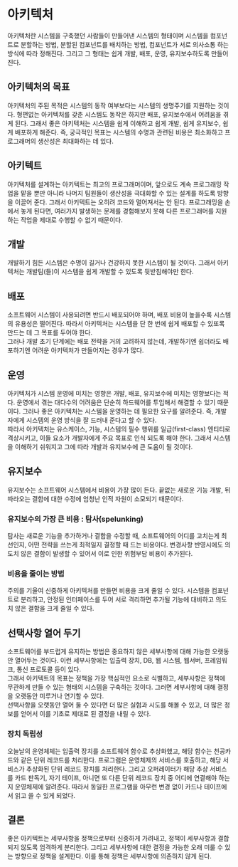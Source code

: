 # 아키텍처

아키텍처란 시스템을 구축했던 사람들이 만들어낸 시스템의 형태이며 시스템을 컴포넌트로 분할하는 방법, 분할된 컴포넌트를 배치하는 방법, 컴포넌트가 서로 의사소통 하는 방식에 따라 정해진다. 그리고 그 형태는 쉽게 개발, 배포, 운영, 유지보수하도록 만들어진다.

## 아키텍처의 목표

아키텍처의 주된 목적은 시스템의 동작 여부보다는 시스템의 생명주기를 지원하는 것이다. 형편없는 아키텍처를 갖춘 시스템도 동작은 하지만 배포, 유지보수에서 어려움을 겪게 된다. 그래서 좋은 아키텍처는 시스템을 쉽게 이해하고 쉽게 개발, 쉽게 유지보수, 쉽게 배포하게 해준다. 즉, 궁극적인 목표는 시스템의 수명과 관련된 비용은 최소화하고 프로그래머의 생산성은 최대화하는 데 있다.

## 아키텍트

아키텍처를 설계하는 아키텍트는 최고의 프로그래머이며, 앞으로도 계속 프로그래밍 작업을 맡을 뿐만 아니라 나머지 팀원들이 생산성을 극대화할 수 있는 설계를 하도록 방향을 이끌어 준다. 그래서 아키텍트는 오히려 코드와 멀어져서는 안 된다. 프로그래밍을 손에서 놓게 된다면, 여러가지 발생하는 문제를 경험해보지 못해 다른 프로그래머를 지원하는 작업을 제대로 수행할 수 없기 때문이다.

## 개발

개발하기 힘든 시스템은 수명이 길거나 건강하지 못한 시스템이 될 것이다. 그래서 아키텍처는 개발팀(들)이 시스템을 쉽게 개발할 수 있도록 뒷받침해야만 한다.

## 배포

소프트웨어 시스템이 사용되려면 반드시 배포되어야 하며, 배포 비용이 높을수록 시스템의 유용성은 떨어진다. 따라서 아키텍처는 시스템을 단 한 번에 쉽게 배포할 수 있또록 만드는 데 그 목표를 두어야 한다.<br/>
그러나 개발 초기 단계에는 배포 전략을 거의 고려하지 않는데, 개발하기엔 쉽더라도 배포하기엔 어려운 아키텍처가 만들어지는 경우가 많다.

## 운영

아키텍처가 시스템 운영에 미치는 영향은 개발, 배포, 유지보수에 미치는 영향보다는 적다. 운영에서 겪는 대다수의 어려움은 단순히 하드웨어를 투입해서 해결할 수 있기 때문이다. 그러나 좋은 아키텍처는 시스템을 운영하는 데 필요한 요구를 알려준다. 즉, 개발자에게 시스템의 운영 방식을 잘 드러내 준다고 할 수 있다.<br/>
따라서 아키텍처는 유스케이스, 기능, 시스템의 필수 행위를 일급(first-class) 엔티티로 격상시키고, 이들 요소가 개발자에게 주요 목표로 인식 되도록 해야 한다. 그래서 시스템을 이해하기 쉬워지고 그에 따라 개발과 유지보수에 큰 도움이 될 것이다.

## 유지보수

유지보수는 소프트웨어 시스템에서 비용이 가장 많이 든다. 끝없는 새로운 기능 개발, 뒤따라오는 결함에 대한 수정에 엄청난 인적 자원이 소모되기 때문이다.

### 유지보수의 가장 큰 비용 : 탐사(spelunking)

탐사는 새로운 기능을 추가하거나 결함을 수정할 때, 소프트웨어의 어디를 고치는게 최선인지, 어떤 전략을 쓰는게 최적일지 결정할 때 드는 비용이다. 변경사항 반영시에도 의도치 않은 결함이 발생할 수 있어서 이로 인한 위험부담 비용이 추가된다.

### 비용을 줄이는 방법

주의를 기울여 신중하게 아키텍처를 만들면 비용을 크게 줄일 수 있다. 시스템을 컴포넌트로 분리하고, 안정된 인터페이스를 두어 서로 격리하면 추가될 기능에 대비하고 의도치 않은 결함을 크게 줄일 수 있다.

## 선택사항 열어 두기

소프트웨어를 부드럽게 유지하는 방법은 중요하지 않은 세부사항에 대해 가능한 오랫동안 열어두는 것이다. 이런 세부사항에는 입출력 장치, DB, 웹 시스템, 웹서버, 프레임워크, 통신 프로토콜 등이 있다.<br/>
그래서 아키텍트의 목표는 정책을 가장 핵심적인 요소로 식별하고, 세부사항은 정책에 무관하게 만들 수 있는 형태의 시스템을 구축하는 것이다. 그러면 세부사항에 대해 결정을 오랫동안 미루거나 연기할 수 있다.<br/>
선택사항을 오랫동안 열어 둘 수 있다면 더 많은 실험과 시도를 해볼 수 있고, 더 많은 정보를 얻어서 이를 기초로 제대로 된 결정을 내릴 수 있다.

### 장치 독립성

오늘날의 운영체체는 입출력 장치를 소프트웨어 함수로 추상화했고, 해당 함수는 천공카드와 같은 단위 레코드를 처리한다. 프로그램은 운영체제의 서비스를 호출하고, 해당 서비스가 추상화된 단위 레코드 장치를 처리한다. 그리고 오퍼레이터가 해당 추상 서비스를 카드 판독기, 자기 테이프, 아니면 또 다른 단위 레코드 장치 중 어디에 연결해야 하는지 운영체제에 알려준다. 따라서 동일한 프로그램을 아무런 변경 없이 카드나 테이프에서 읽고 쓸 수 있게 되었다.


## 결론

좋은 아키텍트는 세부사항을 정책으로부터 신중하게 가려내고, 정책이 세부사항과 결합되지 않도록 엄격하게 분리한다. 그리고 세부사항에 대한 결정을 가능한 오래 미룰 수 있는 방향으로 정책을 설계한다. 이를 통해 정책은 세부사항에 의존하지 않게 된다. 
